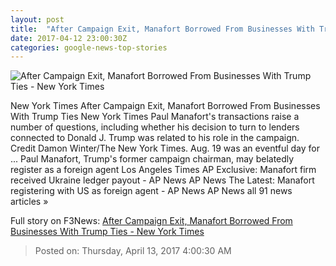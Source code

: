 ```yaml
---
layout: post
title:  "After Campaign Exit, Manafort Borrowed From Businesses With Trump Ties - New York Times"
date: 2017-04-12 23:00:30Z
categories: google-news-top-stories
---
```


![After Campaign Exit, Manafort Borrowed From Businesses With Trump Ties - New York Times](https://static01.nyt.com/images/2017/04/13/us/13MANAFORT-01p/13MANAFORT-01p-facebookJumbo-v2.jpg)

New York Times After Campaign Exit, Manafort Borrowed From Businesses With Trump Ties New York Times Paul Manafort's transactions raise a number of questions, including whether his decision to turn to lenders connected to Donald J. Trump was related to his role in the campaign. Credit Damon Winter/The New York Times. Aug. 19 was an eventful day for ... Paul Manafort, Trump's former campaign chairman, may belatedly register as a foreign agent Los Angeles Times AP Exclusive: Manafort firm received Ukraine ledger payout - AP News AP News The Latest: Manafort registering with US as foreign agent - AP News AP News all 91 news articles »


Full story on F3News: [After Campaign Exit, Manafort Borrowed From Businesses With Trump Ties - New York Times](http://www.f3nws.com/n/akFXYB)

> Posted on: Thursday, April 13, 2017 4:00:30 AM
